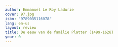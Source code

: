```yaml
---
author: Emmanuel Le Roy Ladurie
cover: 97.jpg
isbn: "9789035116078"
lang: en-us
layout: review
title: De eeuw van de familie Platter (1499-1628)
year: 0
---
```


